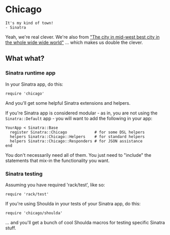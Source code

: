 # Chicago

    It's my kind of town!
    - Sinatra

Yeah, we're real clever. We're also from ["The city in mid-west best city in the whole wide wide world"](http://www.azlyrics.com/lyrics/lupefiasco/gogogadgetflow.html) ... which makes us double the clever.

## What what?

### Sinatra runtime app

In your Sinatra app, do this:

    require 'chicago'

And you'll get some helpful Sinatra extensions and helpers.

If you're Sinatra app is considered modular - as in, you are not using the `Sinatra::Default` app - you will want to add the following in your app:

    YourApp < Sinatra::Base
      register Sinatra::Chicago            # for some DSL helpers
      helpers Sinatra::Chicago::Helpers    # for standard helpers
      helpers Sinatra::Chicago::Responders # for JSON assistance
    end

You don't necessarily need all of them. You just need to "include" the statements that mix-in the functionality you want.

### Sinatra testing

Assuming you have required 'rack/test', like so:

    require 'rack/test'

If you're using Shoulda in your tests of your Sinatra app, do this:

    require 'chicago/shoulda'

... and you'll get a bunch of cool Shoulda macros for testing specific Sinatra stuff.
